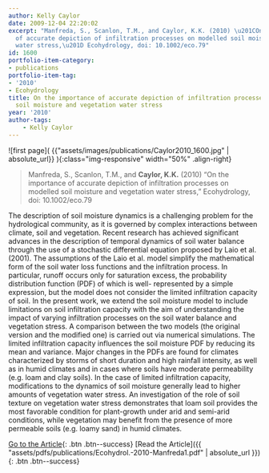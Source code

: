 ```yaml
---
author: Kelly Caylor
date: 2009-12-04 22:20:02
excerpt: "Manfreda, S., Scanlon, T.M., and Caylor, K.K. (2010) \u201COn the importance
  of accurate depiction of infiltration processes on modelled soil moisture and vegetation
  water stress,\u201D Ecohydrology, doi: 10.1002/eco.79"
id: 1600
portfolio-item-category:
- publications
portfolio-item-tag:
- '2010'
- Ecohydrology
title: On the importance of accurate depiction of infiltration processes on modelled
  soil moisture and vegetation water stress
year: '2010'
author-tags:
    - Kelly Caylor
---
```


![first page]( {{"assets/images/publications/Caylor2010_1600.jpg" | absolute_url}} ){:class="img-responsive" width="50%" .align-right}

> Manfreda, S., Scanlon, T.M., and **Caylor, K.K.** (2010) “On the importance of accurate depiction of infiltration processes on modelled soil moisture and vegetation water stress,” Ecohydrology, doi: 10.1002/eco.79


The description of soil moisture dynamics is a challenging problem for the hydrological community, as it is governed by complex interactions between climate, soil and vegetation. Recent research has achieved significant advances in the description of temporal dynamics of soil water balance through the use of a stochastic differential equation proposed by Laio et al. (2001). The assumptions of the Laio et al. model simplify the mathematical form of the soil water loss functions and the infiltration process. In particular, runoff occurs only for saturation excess, the probability distribution function (PDF) of which is well- represented by a simple expression, but the model does not consider the limited infiltration capacity of soil. In the present work, we extend the soil moisture model to include limitations on soil infiltration capacity with the aim of understanding the impact of varying infiltration processes on the soil water balance and vegetation stress. A comparison between the two models (the original version and the modified one) is carried out via numerical simulations. The limited infiltration capacity influences the soil moisture PDF by reducing its mean and variance. Major changes in the PDFs are found for climates characterized by storms of short duration and high rainfall intensity, as well as in humid climates and in cases where soils have moderate permeability (e.g. loam and clay soils). In the case of limited infiltration capacity, modifications to the dynamics of soil moisture generally lead to higher amounts of vegetation water stress. An investigation of the role of soil texture on vegetation water stress demonstrates that loam soil provides the most favorable condition for plant-growth under arid and semi-arid conditions, while vegetation may benefit from the presence of more permeable soils (e.g. loamy sand) in humid climates.


[Go to the Article](http://dx.doi.org/10.1002/eco.79){: .btn .btn--success} [Read the Article]({{ "assets/pdfs/publications/Ecohydrol.-2010-Manfreda1.pdf" | absolute_url }}){: .btn .btn--success}